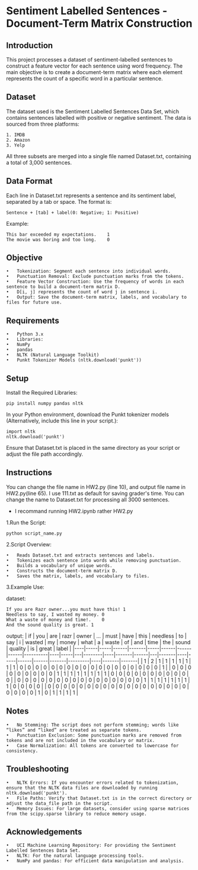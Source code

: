 # Sentiment Labelled Sentences - Document-Term Matrix Construction

## Introduction
This project processes a dataset of sentiment-labelled sentences to construct a feature vector for each sentence using word frequency. The main objective is to create a document-term matrix where each element represents the count of a specific word in a particular sentence.

## Dataset
The dataset used is the Sentiment Labelled Sentences Data Set, which contains sentences labelled with positive or negative sentiment. The data is sourced from three platforms:

	1. IMDB
	2. Amazon
	3. Yelp

All three subsets are merged into a single file named Dataset.txt, containing a total of 3,000 sentences.

## Data Format
Each line in Dataset.txt represents a sentence and its sentiment label, separated by a tab or space. The format is:

    Sentence + [tab] + label(0: Negative; 1: Positive)
Example:

    This bar exceeded my expectations.    1
    The movie was boring and too long.    0

## Objective

	•	Tokenization: Segment each sentence into individual words.
	•	Punctuation Removal: Exclude punctuation marks from the tokens.
	•	Feature Vector Construction: Use the frequency of words in each sentence to build a document-term matrix D.
	•	D[i, j] represents the count of word j in sentence i.
	•	Output: Save the document-term matrix, labels, and vocabulary to files for future use.
## Requirements

	•	Python 3.x
	•	Libraries:
	•	NumPy
	•	pandas
	•	NLTK (Natural Language Toolkit)
	•	Punkt Tokenizer Models (nltk.download('punkt'))

## Setup

Install the Required Libraries: 

    pip install numpy pandas nltk

In your Python environment, download the Punkt tokenizer models (Alternatively, include this line in your script.):

    import nltk
    nltk.download('punkt')

Ensure that Dataset.txt is placed in the same directory as your script or adjust the file path accordingly.

## Instructions
You can change the file name in HW2.py (line 10), and output file name in HW2.py(line 65). I use 111.txt as default for saving grader's time. You can change the name to Dataset.txt for processing all 3000 sentences.

- I recommand running HW2.ipynb rather HW2.py

1.Run the Script:
   
    python script_name.py
2.Script Overview:

	•	Reads Dataset.txt and extracts sentences and labels.
	•	Tokenizes each sentence into words while removing punctuation.
	•	Builds a vocabulary of unique words.
	•	Constructs the document-term matrix D.
	•	Saves the matrix, labels, and vocabulary to files.
3.Example Use:
    
dataset:

    If you are Razr owner...you must have this!	1
    Needless to say, I wasted my money.	0
    What a waste of money and time!.	0
    And the sound quality is great.	1

output:
| if | you | are | razr | owner | ... | must | have | this | needless | to | say | i | wasted | my | money | what | a | waste | of | and | time | the | sound | quality | is | great | label |
|----|-----|-----|------|-------|-----|------|------|------|----------|----|-----|---|--------|----|-------|------|---|-------|----|-----|------|------|-------|---------|----|-------|-------|
| 1  | 2   | 1   | 1    | 1     | 1   | 1    | 1    | 1    | 0        | 0  | 0   | 0 | 0      | 0  | 0     | 0    | 0 | 0     | 0  | 0   | 0    | 0    | 0     | 0       | 0  | 0     | 1     |
| 0  | 0   | 0   | 0    | 0     | 0   | 0    | 0    | 0    | 1        | 1  | 1   | 1 | 1      | 1  | 1     | 1    | 0 | 0     | 0  | 0   | 0    | 0    | 0     | 0       | 0  | 0     | 0     |
| 0  | 0   | 0   | 0    | 0     | 0   | 0    | 0    | 0    | 0        | 0  | 0   | 0 | 0      | 0  | 0     | 1    | 1 | 1     | 1  | 1   | 1    | 1    | 1     | 0       | 0  | 0     | 0     |
| 0  | 0   | 0   | 0    | 0     | 0   | 0    | 0    | 0    | 0        | 0  | 0   | 0 | 0      | 0  | 0     | 0    | 0 | 0     | 0  | 0   | 0    | 1    | 0     | 1       | 1  | 1     | 1     |




## Notes

    •	No Stemming: The script does not perform stemming; words like “likes” and “liked” are treated as separate tokens.
	•	Punctuation Exclusion: Some punctuation marks are removed from tokens and are not included in the vocabulary or matrix.
	•	Case Normalization: All tokens are converted to lowercase for consistency.

## Troubleshooting

	•	NLTK Errors: If you encounter errors related to tokenization, ensure that the NLTK data files are downloaded by running nltk.download('punkt').
	•	File Paths: Verify that Dataset.txt is in the correct directory or adjust the data_file path in the script.
	•	Memory Issues: For large datasets, consider using sparse matrices from the scipy.sparse library to reduce memory usage.

## Acknowledgements

	•	UCI Machine Learning Repository: For providing the Sentiment Labelled Sentences Data Set.
	•	NLTK: For the natural language processing tools.
	•	NumPy and pandas: For efficient data manipulation and analysis.

